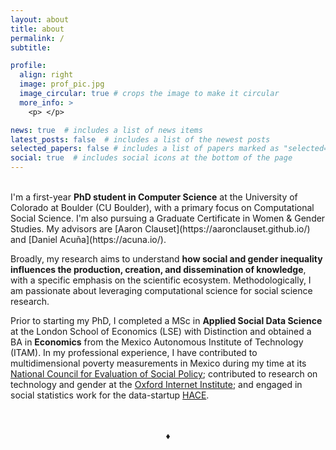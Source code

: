```yaml
---
layout: about
title: about
permalink: /
subtitle:

profile:
  align: right
  image: prof_pic.jpg
  image_circular: true # crops the image to make it circular
  more_info: >
    <p> </p>

news: true  # includes a list of news items
latest_posts: false  # includes a list of the newest posts
selected_papers: false # includes a list of papers marked as "selected={true}"
social: true  # includes social icons at the bottom of the page
---
```


<br>
I'm a first-year <b>PhD student in Computer Science</b> at the University of Colorado at Boulder (CU Boulder), with a primary focus on Computational Social Science. I'm also pursuing a Graduate Certificate in Women & Gender Studies. My advisors are [Aaron Clauset](https://aaronclauset.github.io/) and [Daniel Acuña](https://acuna.io/).


Broadly, my research aims to understand <b>how social and gender inequality influences the production, creation, and dissemination of knowledge</b>, with a specific emphasis on the scientific ecosystem. Methodologically, I am passionate about leveraging computational science for social science research. </p>


Prior to starting my PhD, I completed a MSc in <b>Applied Social Data Science</b> at the London School of Economics (LSE) with Distinction and obtained a BA in <b>Economics</b> from the Mexico Autonomous Institute of Technology (ITAM). In my professional experience, I have contributed to multidimensional poverty measurements in Mexico during my time at its [National Council for Evaluation of Social Policy](https://www.coneval.org.mx/Paginas/principal.aspx); contributed to research on technology and gender at the [Oxford Internet Institute](https://www.oii.ox.ac.uk/); and engaged in social statistics work for the data-startup [HACE](https://www.thisishace.com/).

<br>
<br>
<center> ♦ </center>
<br>
